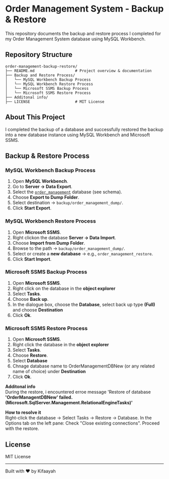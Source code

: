 # Order Management System - Backup & Restore

This repository documents the backup and restore process I completed for my Order Management System database using MySQL Workbench.

## Repository Structure

```
order-management-backup-restore/
├── README.md                  # Project overview & documentation
├── Backup and Restore Process/
│   └── MySQL Workbench Backup Process
│   └── MySQL Workbench Restore Process
│   └── Microsoft SSMS Backup Process
│   └── Microsoft SSMS Restore Process  
├── Additonal info/
├── LICENSE                    # MIT License
```

## About This Project

I completed the backup of a database and successfully restored the backup into a new database instance using MySQL Workbench and Microsoft SSMS.


## Backup & Restore Process

### MySQL Workbench Backup Process

1. Open **MySQL Workbench**.
2. Go to **Server → Data Export**.
3. Select the [`order_management`](https://github.com/Kifaa-yah/Order-Management-System/blob/main/sql/order_management_schema.sql) database (see schema).
4. Choose **Export to Dump Folder**.
5. Select destination → `backup/order_management_dump/`.
6. Click **Start Export**.

### MySQL Workbench Restore Process

1. Open **Microsoft SSMS**.
2. Right clickon the database **Server → Data Import**.
3. Choose **Import from Dump Folder**.
4. Browse to the path → `backup/order_management_dump/`.
5. Select or create a **new database** → e.g., `order_management_restore`.
6. Click **Start Import**.

### Microsoft SSMS Backup Process

1. Open **Microsoft SSMS**.
2. Right click on the database in the **object explorer** 
2. Select **Tasks**.
5. Choose **Back up**.
6. In the dialogue box, choose the **Database**, select back up type **(Full)** and choose **Destination**
8. Click **Ok**.

### Microsoft SSMS Restore Process

1. Open **Microsoft SSMS**.
2. Right click the database in the **object explorer** 
2. Select **Tasks**.
5. Choose **Restore**.
6. Select **Database**
7. Chnage database name to OrderManagementDBNew (or any related name of choice) under **Destination**
8. Click **Ok**.

**Additonal info**  
During the restore, i encountered erroe message 'Restore of database **'OrderManagentDBNew' failed. (Microsoft.SqlServer.Management.RelationalEngineTasks)'**

**How to resolve it**  
    Right-click the database → Select Tasks → Restore → Database.
    In the Options tab on the left pane:
    Check "Close existing connections".
    Proceed with the restore.
   
## License

MIT License

---

Built with ❤️ by Kifaayah
